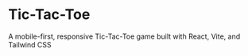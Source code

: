 # Tic-Tac-Toe

A mobile-first, responsive Tic-Tac-Toe game built with React, Vite, and Tailwind CSS
